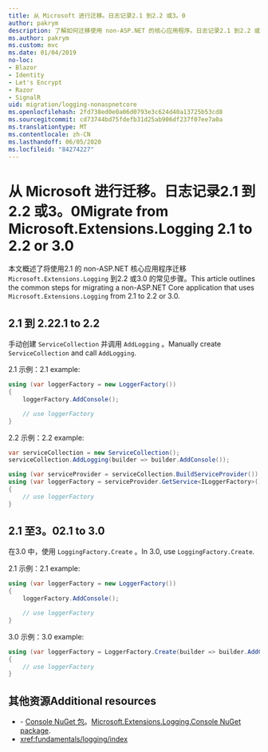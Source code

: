 ```yaml
---
title: 从 Microsoft 进行迁移。日志记录2.1 到2.2 或3。0
author: pakrym
description: 了解如何迁移使用 non-ASP.NET 的核心应用程序。日志记录2.1 到2.2 或3.0。
ms.author: pakrym
ms.custom: mvc
ms.date: 01/04/2019
no-loc:
- Blazor
- Identity
- Let's Encrypt
- Razor
- SignalR
uid: migration/logging-nonaspnetcore
ms.openlocfilehash: 2fd738ed0e0a06d0793e3c624d40a13725b53cd8
ms.sourcegitcommit: cd73744bd75fdefb31d25ab906df237f07ee7a0a
ms.translationtype: MT
ms.contentlocale: zh-CN
ms.lasthandoff: 06/05/2020
ms.locfileid: "84274227"
---
```

# <a name="migrate-from-microsoftextensionslogging-21-to-22-or-30"></a><span data-ttu-id="cb5f1-103">从 Microsoft 进行迁移。日志记录2.1 到2.2 或3。0</span><span class="sxs-lookup"><span data-stu-id="cb5f1-103">Migrate from Microsoft.Extensions.Logging 2.1 to 2.2 or 3.0</span></span>

<span data-ttu-id="cb5f1-104">本文概述了将使用2.1 的 non-ASP.NET 核心应用程序迁移 `Microsoft.Extensions.Logging` 到2.2 或3.0 的常见步骤。</span><span class="sxs-lookup"><span data-stu-id="cb5f1-104">This article outlines the common steps for migrating a non-ASP.NET Core application that uses `Microsoft.Extensions.Logging` from 2.1 to 2.2 or 3.0.</span></span>

## <a name="21-to-22"></a><span data-ttu-id="cb5f1-105">2.1 到 2.2</span><span class="sxs-lookup"><span data-stu-id="cb5f1-105">2.1 to 2.2</span></span>

<span data-ttu-id="cb5f1-106">手动创建 `ServiceCollection` 并调用 `AddLogging` 。</span><span class="sxs-lookup"><span data-stu-id="cb5f1-106">Manually create `ServiceCollection` and call `AddLogging`.</span></span>

<span data-ttu-id="cb5f1-107">2.1 示例：</span><span class="sxs-lookup"><span data-stu-id="cb5f1-107">2.1 example:</span></span>

```csharp
using (var loggerFactory = new LoggerFactory())
{
    loggerFactory.AddConsole();

    // use loggerFactory
}
```

<span data-ttu-id="cb5f1-108">2.2 示例：</span><span class="sxs-lookup"><span data-stu-id="cb5f1-108">2.2 example:</span></span>

```csharp
var serviceCollection = new ServiceCollection();
serviceCollection.AddLogging(builder => builder.AddConsole());

using (var serviceProvider = serviceCollection.BuildServiceProvider())
using (var loggerFactory = serviceProvider.GetService<ILoggerFactory>())
{
    // use loggerFactory
}
```

## <a name="21-to-30"></a><span data-ttu-id="cb5f1-109">2.1 至3。0</span><span class="sxs-lookup"><span data-stu-id="cb5f1-109">2.1 to 3.0</span></span>

<span data-ttu-id="cb5f1-110">在3.0 中，使用 `LoggingFactory.Create` 。</span><span class="sxs-lookup"><span data-stu-id="cb5f1-110">In 3.0, use `LoggingFactory.Create`.</span></span>

<span data-ttu-id="cb5f1-111">2.1 示例：</span><span class="sxs-lookup"><span data-stu-id="cb5f1-111">2.1 example:</span></span>

```csharp
using (var loggerFactory = new LoggerFactory())
{
    loggerFactory.AddConsole();

    // use loggerFactory
}
```

<span data-ttu-id="cb5f1-112">3.0 示例：</span><span class="sxs-lookup"><span data-stu-id="cb5f1-112">3.0 example:</span></span>

```csharp
using (var loggerFactory = LoggerFactory.Create(builder => builder.AddConsole()))
{
    // use loggerFactory
}
```

## <a name="additional-resources"></a><span data-ttu-id="cb5f1-113">其他资源</span><span class="sxs-lookup"><span data-stu-id="cb5f1-113">Additional resources</span></span>

* <span data-ttu-id="cb5f1-114">- [Console NuGet 包](https://www.nuget.org/packages/Microsoft.Extensions.Logging.Console/)。</span><span class="sxs-lookup"><span data-stu-id="cb5f1-114">[Microsoft.Extensions.Logging.Console NuGet package](https://www.nuget.org/packages/Microsoft.Extensions.Logging.Console/).</span></span>
* <xref:fundamentals/logging/index>
